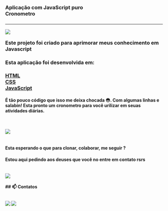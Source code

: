 <h3>Aplicação com JavaScript puro<br>Cronometro<h3><hr>

<img src="https://media.giphy.com/media/Lf6RN7BXNxnoomdOY1/giphy.gif" /><br>

Este projeto foi criado para aprimorar meus conhecimento em Javascript</b></br>

<h3>Esta aplicação foi desenvolvida em:<h3>

[HTML](https://developer.mozilla.org/pt-BR/docs/Web/HTML)<br>
[CSS](https://developer.mozilla.org/pt-BR/docs/Web/CSS)<br>
[JavaScript](https://developer.mozilla.org/pt-BR/docs/Web/javascript)

<h4>É tão pouco código que isso me deixa chocada 😳. Com algumas linhas e salabin! Esta pronto um cronometro para você urilizar em seuas atividades diárias.</h4><br>

<img src="https://media.giphy.com/media/Ib0BntfvKtHSL21glg/giphy.gif" /><br><br>

<h4>Esta esperando o que para clonar, colaborar, me seguir ?</h4>
<h4>Estou aqui pedindo aos deuses que você no entre em contato rsrs<h4><br>
<img src="https://media.giphy.com/media/xUySTwvLU2wwPqOtsk/giphy.gif" /><br><br>
 ## 📫 Contatos <br><br>

 [<img src="https://img.shields.io/badge/medium-%2312100E.svg?&style=for-the-badge&logo=medium&logoColor=white" />](https://devmarilia-frontend.medium.com/)  [<img src="https://img.shields.io/badge/linkedin-%230077B5.svg?&style=for-the-badge&logo=linkedin&logoColor=white" />](https://www.linkedin.com/in/mar%C3%ADlia-lemos-b2565316a/)
    
